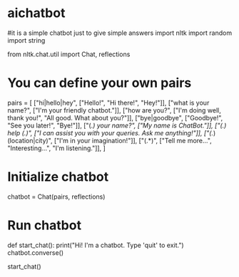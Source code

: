 # aichatbot
#it is a simple chatbot just to give simple answers
import nltk
import random
import string

from nltk.chat.util import Chat, reflections

# You can define your own pairs
pairs = [
    ["hi|hello|hey", ["Hello!", "Hi there!", "Hey!"]],
    ["what is your name?", ["I'm your friendly chatbot."]],
    ["how are you?", ["I'm doing well, thank you!", "All good. What about you?"]],
    ["bye|goodbye", ["Goodbye!", "See you later!", "Bye!"]],
    ["(.*) your name?", ["My name is ChatBot."]],
    ["(.) help (.)", ["I can assist you with your queries. Ask me anything!"]],
    ["(.*) (location|city)", ["I'm in your imagination!"]],
    ["(.*)", ["Tell me more...", "Interesting...", "I'm listening."]],
]

# Initialize chatbot
chatbot = Chat(pairs, reflections)

# Run chatbot
def start_chat():
    print("Hi! I'm a chatbot. Type 'quit' to exit.")
    chatbot.converse()

start_chat()
